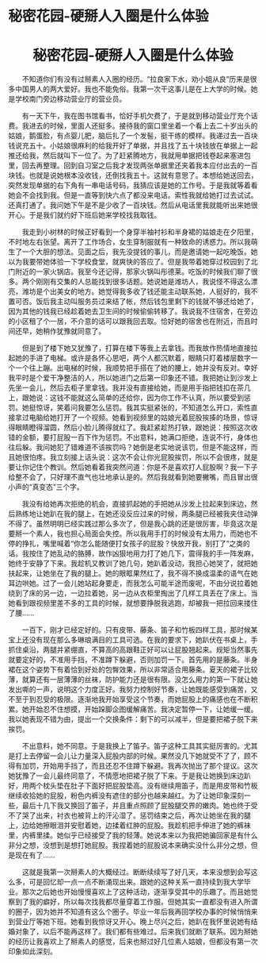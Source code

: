 # 秘密花园-硬掰人入圈是什么体验

# <center>秘密花园-硬掰人入圈是什么体验</center>

&emsp;&emsp;不知道你们有没有过掰素人入圈的经历。“拉良家下水，劝小姐从良”历来是很多中国男人的两大爱好。我也不能免俗。我第一次干这事儿是在上大学的时候。她是学校南门旁边移动营业厅的营业员。
 

&emsp;&emsp;有一天下午，我在图书馆看书，恰好手机欠费了，于是就到移动营业厅充个话费。我进去的时候，里面人还挺多。接待我的窗口里坐着一个看上去二十岁出头的姑娘，鹅蛋脸，有点婴儿肥，脑后扎了一个发髻，挺干练的模样。我递过去一百块钱说充五十。小姑娘很麻利的给我开好了单据，并且找了五十块钱放在单据上一起推还给我，然后就叫下一位了。为了赶紧腾地方，我就用单据把钱卷起来塞进包里，回去再整理。回到自习室之后我才发现两张单据里还夹着我本应付出去的一百块钱。也就是说她根本没收钱，还倒找我五十。这就有意思了。本想给她送回去，突然发现单据的右下角有一串电话号码，我猜应该是她的工作号。于是我就等着看她会不会找到我。但是一直等到快六点了都没来电话。索性我就给她打过去试试。还真打通了。我问她下午是不是少收了一百块钱。然后从电话里我就能听出来她很开心。于是我们就约好下班后她来学校找我取钱。

 

&emsp;&emsp;我走到小树林的时候正好看到一个身穿半袖衬衫和半身裙的姑娘走在夕阳里，不时地左右张望。离开了工作场合，女生穿制服就有一种致命的诱惑力。所以我萌生了一个大胆的想法。见面之后，我先没提钱的事儿，而是邀请她一起吃晚饭。她以为我要带她体验一下学校食堂，就爽快的答应了。但是我带着她穿过校园到了北门附近的一家火锅店。我至今还记得，那家火锅叫彤德莱。吃饭的时候我们聊了很多。两个刚刚有交集的人总能找到很多话题。她说她是潍坊人，我说怪不得这么漂亮，潍坊是个出美女的地方。她觉得我多收了钱还能主动联系她，人挺好的，我不置可否。饭后我主动叫服务员过来结了帐，然后钱包里剩下的钱就不够还给她了，因为其他的钱我已经趁着她去卫生间的时候偷偷转移了。我说我不住宿舍，在旁边的小区租了个一居，不介意的话可以跟我回去取。恰好她的宿舍也在附近，而且时间还早，她稍作犹豫就同意了。

 

&emsp;&emsp;但是到了楼下她又犹豫了，打算在楼下等我上去拿钱。而我故作热情地直接拉起她的手进了电梯。或许是各怀心思吧，两个人都沉默着，眼睛只盯着楼层数字一个一个往上蹦。出电梯的时候，我顺势把手搭在了她的腰上，她并没有反对。幸好我平时是个爱干净整洁的人，所以她进门之后第一印象还不错。我把她让到沙发上先坐一会儿，然后去柜子里拿钱。我并没有直接给她，而是用手指把钱扣在茶几上，跟她说：这钱不能就这么简单的还给你，因为你工作不认真，所以要受到惩罚。她挺惊讶，笑着问我要怎么惩罚。我其实挺紧张的，不知道怎么开口，索性直接拿过电脑给她打开了一个视频。她看到视频里的姑娘光着屁股挨揍的场景，惊讶得眼睛瞪得溜圆，然后小脸儿腾得就红了。我赶紧趁热打铁，跟她说：按照这次收错的金额，要打屁股一百下作为惩罚。不出意料，她满口拒绝，连说不行，身体也往后躲。我问她犯了错难道不该挨罚吗？她倒是老实地说该罚，但是不能这样，而且她很怕疼。我立刻接上话头说：这次不会让你光屁股挨罚，所以不会很疼，就是要让你记住个教训。然后她看着我突然问道：你是不是喜欢打人屁股啊？我一下子给整不会了，只好理不直气也壮地承认是的。然后我就看到她要撇嘴，而且冒出很小声的“真变态”三个字。

 

&emsp;&emsp;我没有给她再次拒绝的机会，直接抓起她的手把她从沙发上拉起来到床边，然后熟练地让她趴在我的腿上，在她还没反应过来的时候，两条腿已经被我夹住动弹不得了。虽然明明已经实践过那么多次了，但是我心跳的还是很厉害，毕竟这次是要掰一个素人，我也担心局面会失控。所以我用手打的时候没有太用力，而她也不停的挣扎，嘴里喊着“你怎么能随便打女孩子的屁股？快放开我，别打了”之类的话。我按住了她乱动的胳膊，故作凶狠地用力打了她几下，震得我的手一阵发麻，她终于安静了下来。我趁机又教训了她几句，她趴着没动，我担心她哭了，就把她扶起来，让她坐在了我的腿上。她的眼眶果然红了，我不得不换成温柔的语气在她耳边哄她。过了一会儿她站起身要走，而我怎么可能半途而废呢，不由分说拉着她绕到了床的另一边，一边拉着她，另一边从衣柜里掏出了几样工具丢在了床上。当她看到跟视频里差不多的工具的时候，就想要挣脱我逃跑，却被我一把拉回来搂住了腰……

 

&emsp;&emsp;一百下，刚才已经定好的。只有皮带、藤条、笛子和竹板四样工具，那时候某宝上还没有现在那么多琳琅满目的工具可选。在我的要求下，她趴伏在书桌上，手抓住桌沿，两腿并紧绷直，不算高的高跟鞋正好可以让屁股翘起来。规矩当然事先就要定好的，不准用手挡，不准蹲下躲避，否则加罚一下。首先用的是藤条。半身裙在这个姿势下有着恰到好处的包臀效果，所以非常适合用藤条。夏天的裙子比较薄，就算还有一层薄薄的丝袜，防护能力还是很有限。没怎么用力的第一下就让她发出嘶的一声，说明这个力度正好。我努力控制好节奏，让她既能感受到痛苦，又不至于到忍受的极限。逐渐地我开始享受这个节奏，而她屁股上的痛感也在不断积累。她开始忍不住想摸，开始跺脚企图缓解痛苦。我决定暂停一下，让她缓一缓。我以她表现不错为由，提出一个交换条件：剩下的可以减半，但是要把裙子脱下来挨罚。

 

&emsp;&emsp;不出意料，她不同意。于是我换上了笛子。笛子这种工具其实挺厉害的。尤其是打上去停留一会儿让力量深入屁股内部的时候。果然没几下她就受不了了，顾不得有加罚，开始用手挡了，而且还忍不住蹲下躲避。我再次抛出了那个提议。这次她犹豫了一会儿最终同意了，不情愿地把裙子脱了下来。于是我让她换到床边趴好，用两个枕头垫在肚子下面好把屁股垫高。没有继续用笛子，而是用皮带和竹板继续收拾她的屁股，粉色内裤没有遮住的部分也越来越红。为了让她印象深刻一些，最后十几下我又换回了笛子，并且重点照顾了屁股腿交界的嫩肉。她也终于受不了哭了出来，衬衣也被背上的汗沁湿了。惩罚结束之后，再次让她坐在我的腿上，边给她擦眼泪并安慰着她，边揉着红肿的屁股。我趁机把手伸进了她的裤袜里，内裤里揉。她似乎已经接受了我的轻薄。她说本来以为我把她骗回家是有什么非分之想，没想到是想打她屁股。我捏着她的屁股说本来确实没什么非分之想，但是现在有了……

 

&emsp;&emsp;这就是我第一次掰素人的大概经过。断断续续写了好几天，本来没想到会写这么多，可是回忆却一点一点不断涌现出来。跟她的这种关系一直持续到我大学毕业。那次之后她也开始慢慢喜欢上了这种活动，逐渐享受其中的乐趣了。而且她觉察到了我的癖好，所以每次找我都尽量穿着工作服。但她其实一直都没有进入所谓的圈️子，因为她并不知道有这么个圈️子。毕业一年后我再回学校办事的时候悄悄来到营业厅等她下班。她看到我惊讶又开心。晚上尽兴之后，她趴在我怀里说她有结婚对象了，以后不能再这样了。我们都有些难过。后来我们就断了联系。因为掰她的经历让我喜欢上了掰素人的感觉，后来也掰过好几位素人姑娘，但都没有第一次印象如此深刻。​​​​
